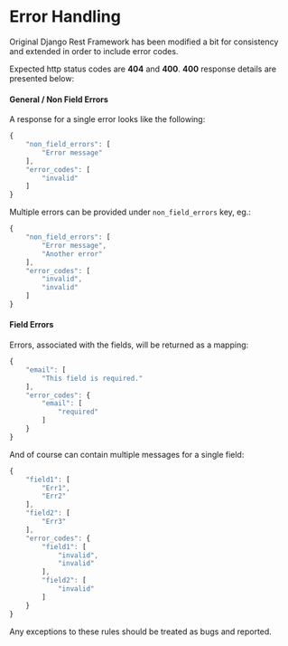 # Error Handling

Original Django Rest Framework has been modified a bit for consistency and extended in order to include error codes.

Expected http status codes are **404** and **400**. **400** response details are presented below: 

#### General / Non Field Errors

A response for a single error looks like the following:

```javascript
{
    "non_field_errors": [
        "Error message"
    ],
    "error_codes": [
        "invalid"
    ]
}
```

Multiple errors can be provided under `non_field_errors` key, eg.:

```javascript
{
    "non_field_errors": [
        "Error message",
        "Another error"
    ],
    "error_codes": [
        "invalid",
        "invalid"
    ]
}
```

#### Field Errors

Errors, associated with the fields, will be returned as a mapping:

```javascript
{
    "email": [
        "This field is required."
    ],
    "error_codes": {
        "email": [
            "required"
        ]
    }
}
```

And of course can contain multiple messages for a single field:

```javascript
{
    "field1": [
        "Err1",
        "Err2"
    ],
    "field2": [
        "Err3"
    ],
    "error_codes": {
        "field1": [
            "invalid",
            "invalid"
        ],
        "field2": [
            "invalid"
        ]
    }
}
```

Any exceptions to these rules should be treated as bugs and reported.

